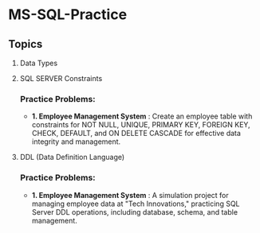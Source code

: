 # MS-SQL-Practice

## Topics
1. Data Types
2. SQL SERVER Constraints
   ### Practice Problems:
   - **1. Employee Management System** : 
     Create an employee table with constraints for NOT NULL, UNIQUE, PRIMARY KEY, FOREIGN KEY, CHECK, DEFAULT, and ON DELETE CASCADE for effective data integrity and management.
     

3. DDL (Data Definition Language)
   ### Practice Problems:
   - **1. Employee Management System** : 
     A simulation project for managing employee data at "Tech Innovations," practicing SQL Server DDL operations, including database, schema, and table management.





 
